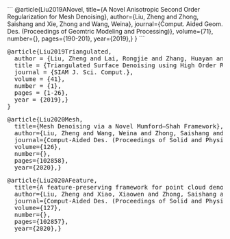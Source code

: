 <span id="Liu2019ANovel">
```
@article{Liu2019ANovel,
  title={A Novel Anisotropic Second Order Regularization for Mesh Denoising},
  author={Liu, Zheng and Zhong, Saishang and Xie, Zhong and Wang, Weina},
  journal={Comput. Aided Geom. Des. (Proceedings of Geomtric Modeling and Processing)},
  volume={71},
  number={},
  pages={190-201},
  year={2019},}
}
```
</span>

<span id="Liu2019Triangulated">
<pre>
@article{Liu2019Triangulated,
  author = {Liu, Zheng and Lai, Rongjie and Zhang, Huayan and Wu, Chunlin},
  title = {Triangulated Surface Denoising using High Order Regularization with Dynamic Weights},
  journal = {SIAM J. Sci. Comput.},
  volume = {41},
  number = {1},
  pages = {1-26},
  year = {2019},}
}
</pre>
</span>

<span id="Liu2020Mesh">
<pre>
@article{Liu2020Mesh,
  title={Mesh Denoising via a Novel Mumford–Shah Framework},
  author={Liu, Zheng and Wang, Weina and Zhong, Saishang and Zeng, Bohong and Liu, Jinqin and Wang, Weiming},
  journal={Comput-Aided Des. (Proceedings of Solid and Physical Modeling)},
  volume={126},
  number={},
  pages={102858},
  year={2020},}
</pre>
</span>

<span id="Liu2020AFeature">
<pre>
@article{Liu2020AFeature,
  title={A feature-preserving framework for point cloud denoising},
  author={Liu, Zheng and Xiao, Xiaowen and Zhong, Saishang and Wang, Weina and Li, Yanlei and Zhang, Ling and Xie, Zhong},
  journal={Comput-Aided Des. (Proceedings of Solid and Physical Modeling)},
  volume={127},
  number={},
  pages={102857},
  year={2020},}
</pre>
</span>
